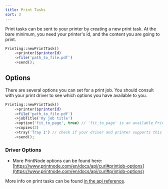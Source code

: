 ```yaml
---
title: Print Tasks
sort: 3
---
```


Print tasks can be sent to your printer by creating a new print task. At the bare minimum, you need your printer's id, and the content you are going to print.

```php
Printing::newPrintTask()
    ->printer($printerId)
    ->file('path_to_file.pdf')
    ->send();
```

## Options
There are several options you can set for a print job. You should consult with your print driver to see which options you have available to you.

```php
Printing::newPrintTask()
    ->printer($printerId)
    ->file('path_to_file.pdf')
    ->jobTitle('my job title')
    ->option('fit_to_page', true) // 'fit_to_page' is an available PrintNode option
    ->copies(2)
    ->tray('Tray 1') // check if your driver and printer supports this
    ->send();
```

### Driver Options

- More PrintNode options can be found here: [https://www.printnode.com/en/docs/api/curl#printjob-options](https://www.printnode.com/en/docs/api/curl#printjob-options)

More info on print tasks can be found [in the api reference](/laravel-printing/v1/api/print-task).
